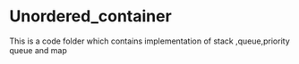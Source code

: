 # Unordered_container

This is a code folder which contains implementation of stack ,queue,priority queue and map
